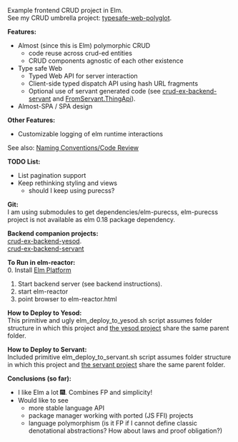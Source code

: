 Example frontend CRUD project in Elm.  
See my CRUD umbrella project:  [typesafe-web-polyglot](https://github.com/rpeszek/typesafe-web-polyglot.git).

__Features:__
* Almost (since this is Elm) polymorphic CRUD 
   - code reuse across crud-ed entities
   - CRUD components agnostic of each other existence
* Type safe Web
   * Typed Web API for server interaction
   * Client-side typed dispatch API using hash URL fragments
   * Optional use of servant generated code (see [crud-ex-backend-servant](https://github.com/rpeszek/crud-ex-backend-servant.git) and [FromServant.ThingApi](FromServant/ThingApi.elm)).
* Almost-SPA / SPA design

__Other Features:__ 
* Customizable logging of elm runtime interactions

See also: [Naming Conventions/Code Review](README_CODE_REVIEW.md)

__TODO List:__  
* List pagination support
* Keep rethinking styling and views 
   * should I keep using purecss?

__Git:__  
I am using submodules to get dependencies/elm-purecss,  elm-purecss project is not available
as elm 0.18 package dependency.  

__Backend companion projects:__  
[crud-ex-backend-yesod](https://github.com/rpeszek/crud-ex-backend-yesod.git).  
[crud-ex-backend-servant](https://github.com/rpeszek/crud-ex-backend-servant.git) 

__To Run in elm-reactor:__  
0. Install [Elm Platform](http://elm-lang.org/)  
1. Start backend server (see backend instructions). 
2. start elm-reactor
3. point browser to elm-reactor.html 

__How to Deploy to Yesod:__  
This primitive and ugly elm_deploy_to_yesod.sh script assumes folder structure in which 
this project and
[the yesod project](https://github.com/rpeszek/crud-ex-backend-yesod.git) 
share the same parent folder.


__How to Deploy to Servant:__  
Included primitive elm_deploy_to_servant.sh script assumes folder structure in which this project and [the servant project](https://github.com/rpeszek/crud-ex-backend-servant.git) 
share the same parent folder.

__Conclusions (so far):__

* I like Elm a lot :fireworks:. Combines FP and simplicity!
* Would like to see 
   * more stable language API
   * package manager working with ported (JS FFI) projects
   * language polymorphism (is it FP if I cannot define classic denotational abstractions? How about laws and proof obligation?) 
